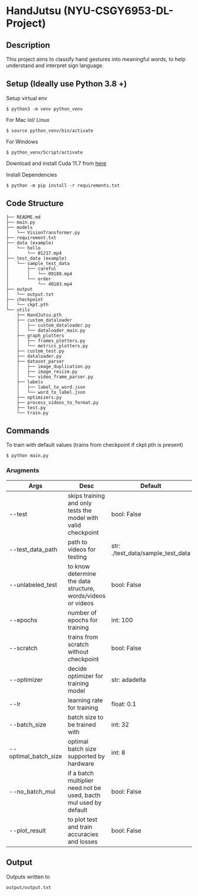 # HandJutsu (NYU-CSGY6953-DL-Project)

## Description
This project aims to classify hand gestures into meaningful words, to help understand and interpret sign language.

## Setup (Ideally use Python 3.8 +)
Setup virtual env
```
$ python3 -m venv python_venv
```

For Mac lol/ Linux
```
$ source python_venv/bin/activate
```

For Windows
```
$ python_venv/Script/activate
```

Download and install Cuda 11.7 from [here](https://pytorch.org/get-started/locally/)

Install Dependencies
```
$ python -m pip install -r requirements.txt
```

## Code Structure
```
├── README.md
├── main.py
├── models
│   └── VisionTransformer.py
├── requirement.txt
├── data (example)
│   └── hello
│       └── 01217.mp4
├── test_data (example)
│   └── sample_test_data
│       ├── careful
│       │   └── 09188.mp4
│       └── order
│           └── 40183.mp4
├── output
│   └── output.txt
├── checkpoint
│   └── ckpt.pth
└── utils
    ├── HandJutsu.pth
    ├── custom_dataloader
    │   ├── custom_dataloader.py
    │   └── dataloader_main.py
    ├── graph_plotters
    │   ├── frames_plotters.py
    │   └── metrics_plotters.py
    ├── custom_test.py
    ├── dataloader.py
    ├── dataset_parser
    │   ├── image_duplication.py
    │   ├── image_resize.py
    │   └── video_frame_parser.py
    ├── labels
    │   ├── label_to_word.json
    │   └── word_to_label.json
    ├── optimizers.py
    ├── process_videos_to_format.py
    ├── test.py
    └── train.py
```
    
## Commands
To train with default values (trains from checkpoint if ckpt.pth is present)
```
$ python main.py
```

### Arugments
| Args | Desc | Default |
|---|---|---|
| --test | skips training and only tests the model with valid checkpoint | bool: False |
| --test_data_path | path to videos for testing | str: ./test_data/sample_test_data |
| --unlabeled_test | to know determine the data structure, words/videos or videos | bool: False |
| --epochs | number of epochs for training | int: 100 |
| --scratch | trains from scratch without checkpoint | bool: False |
| --optimizer | decide optimizer for training model | str: adadelta |
| --lr | learning rate for training | float: 0.1 |
| --batch_size | batch size to be trained with | int: 32 |
| --optimal_batch_size | optimal batch size supported by hardware | int: 8 |
| --no_batch_mul | if a batch multiplier need not be used, bacth mul used by default | bool: False |
| --plot_result | to plot test and train accuracies and losses | bool: False |


## Output
Outputs written to
```
output/output.txt
```